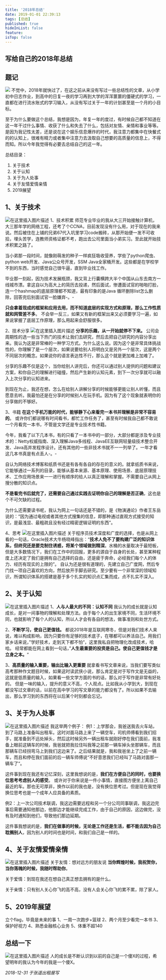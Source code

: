 ```yaml
---
title: '2018年总结'
date: 2019-01-01 22:39:13
tags: [总结]
published: true
hideInList: false
feature: 
isTop: false
---
```

## 写给自己的2018年总结
## 题记
![](https://img-blog.csdnimg.cn/20181231115831927.png?x-oss-process=image/watermark,type_ZmFuZ3poZW5naGVpdGk,shadow_10,text_aHR0cHM6Ly9ibG9nLmNzZG4ubmV0L3p5MTUxMTIzNDI0NDk=,size_16,color_FFFFFF,t_70)
   不觉中，2018年就快过了，在这之前从来没有写过一些总结性的文章，从小学初中日志作业，到高中的日复一夜的学习再到大学的浑浑噩噩的僵硬式的学习，一直都在进行流水账式的学习输入，从没有写过关于一年的计划甚至是一个月的小目标。
   
   至于为什么要做这个总结，我想是因为，年复一年的度过，有时候自己都不知道在这一年干过什么事情、收获了什么和失去了什么，包括对友情、亲情和事业等等。是因为我记性太差，还是说在这个娱乐信息爆炸的时代，我注意力都集中在快餐式的的认知上，很难有精力或者集中注意力去汲取自己想要的高质量的信息上，不得而知。所以今年我觉得有必要去总结自己的这一年。

总结目录：
 1. 关于技术
 2. 关于认知
 3. 关于为人处事
 4. 关于友情爱情亲情
 5. 2019展望




## 1、关于技术

![在这里插入图片描述](https://img-blog.csdnimg.cn/20181231120336118.png?x-oss-process=image/watermark,type_ZmFuZ3poZW5naGVpdGk,shadow_10,text_aHR0cHM6Ly9ibG9nLmNzZG4ubmV0L3p5MTUxMTIzNDI0NDk=,size_16,color_FFFFFF,t_70)
1、技术积累
    师范专业毕业的我从大三开始接触计算机，大三那年学的网络工程，还考了个CCNA，目前发现没有什么用，对于现在的我来说。然后被住在上铺的兄弟67代入坑里学习code搬砖，从那开始便一发不可收拾，埋头苦学，连教师资格证都不考，跑出去公司里面当小弟实习。至此就开始技术积累之路了。
 
 当小弟那一段时间，就像刚萌发的种子一样疯狂吸收营养，学些了python爬虫、python web开发、Java公众号开发，SSM Java全家桶开发。这些都是在学校学不到的东西，当时感觉自己很牛逼，直到毕业找工作。

毕业那一刻起，因为技术发展瓶颈，我又背上行囊横跨大半个中国从山东去南方一线城市漂。拿这自以为高大上的简历去投递，然后面试，惨遭面试官的啪啪打脸，连一个hashmap的底层原理都不知道，最有印象的是Java 循环删除list怎么删除，回答完后别面试官一脸嫌弃-。-

**只会拿着现成的框架和应用去用，而不知道底层的实现方式和原理，那么工作性质就和网管差不多**。
不会举一反三，如果又有新的框架出来又必须要学习一遍，如果说掌握了底层工作原理，那么用起来会舒服很多。



2、技术分享
![在这里插入图片描述](https://img-blog.csdnimg.cn/20181231124820725.png?x-oss-process=image/watermark,type_ZmFuZ3poZW5naGVpdGk,shadow_10,text_aHR0cHM6Ly9ibG9nLmNzZG4ubmV0L3p5MTUxMTIzNDI0NDk=,size_16,color_FFFFFF,t_70)
**分享的乐趣，从一开始就停不下来。**
公司会周期性的选一些当下热门的技术让我们去研究，然后去把自己研究的内容分享出来。我认为这是非常棒的一种学习方式。为什么这么说。因为这个是非常具体挑战性的，你理解了是一个层次，如果说要给别人将明白又是另外一个层次，这是两个不同层次的概念。如果说你的语言表达性不行，那么这个就是更加难上加难了。

分享的乐趣不仅是这个，当你给别人讲完后，你还可以通过别人提供的问题和建议方案，和你自己的理解进行碰撞，然后产生新的认知元素，到下一次分享就可以融入上次分享的认知进来。

到现在为止，我还在想，怎么在给别人讲解分享的时候能够更能让别人听懂，而且愿意去听。我最怕还是在分享的时候别人在玩手机。因为有了这个现象就表明你的分享做的不够好。

3、书籍
**在这个手机万能的时代，能够静下心来看完一本书并理解是非常不容易的**。
或许你们都说哪有时间看书，都忙工作任务了，甚至有时候我自己都不敢说一个月看完一本书，不管是文学还是专业技术性书籍。

今年，我看了以下几本书，有的只看了一本书中的一部分，大部分都是涉及专业技术的：Netty权威指南、深入理解Java多线程、JavaEE互联网轻量级技术整合开发、Java高并发程序设计。还有其他的一些非技术书就不一一列举了。一年才看这几本书真是有点丢人-。-

自认为网络技术博客和纸质书还是有各有各自的存在的意义的。就拿纸质书来说，它能够通过一系列的目录，能够从基本来源、基本原理、使用场景、底层原理技术、工作应用场景来一一进行有顺序的给人以真正理解和掌握。不需要自己从网上搜分散的知识点。

**不是看完书后就完了，还需要自己通过实践去证明你自己的理解是否正确**，这也是个不可欠缺的过程。

为什么还需要读书呢，我认为网上一句话还是不错的，是《物演通论》作者王东岳说的：“因为通过电视或者其他方式搜集的信息，即那种通过直观方式接受的知识，是最浅显、最粗疏且没有经过精密逻辑证明的东西”。

4、思考
![在这里插入图片描述](https://img-blog.csdnimg.cn/20181231141547586.png)
关于程序员技术深度和广度的选择，也是从网上看的一句话，Oracle技术大牛杨晓峰指出：“**技术人免不了要构建广泛的知识体系，但终究还是要克制住诱惑，将某个领域做到精深**。水桶的水量取决于最短板，但是大多数情况下，我们在工作中的回报，更多的源自于自身的长处，甚至某种程度上还决定了我们是拥有自己选择的自由，还是疲于奔命，必经我们每个人的体力、经历有现实的上限的”。
自认为还是很有道理的，先建立自己广度网，然后专门找一项自己喜欢的方向，然后放开手脚去研究。至少要有一个非常深的领域知识，所谓知识体系的搭建是基于多个扎实的知识点汇集而成，点不扎实不深入。



## 2、关于认知
![在这里插入图片描述](https://img-blog.csdnimg.cn/20181231154812245.png?x-oss-process=image/watermark,type_ZmFuZ3poZW5naGVpdGk,shadow_10,text_aHR0cHM6Ly9ibG9nLmNzZG4ubmV0L3p5MTUxMTIzNDI0NDk=,size_16,color_FFFFFF,t_70)
1、**人与人最大的不同：认知不同**
我认为的成长就是认知成长，是对一间事物的理解和处理方法。由于每个人的出生家境不同，生活环境不同，也就影响了每个人的认知，所以人才会有各自的想法，做事准则和处世方式。

2、**不断学习，使自己更值钱。**
都说2018年是互联网寒冬，但是对我们技术人来说，难以构成影响，因为只要你有足够的技术底子，在哪都可以养活自己。用我们家乡话来说，”学好技术，走到天下都不怕“，这里我私自把物理化改成技术，哈哈。
经常都能在网上看到一句话，”**人生最重要的投资是自己。使自己更值钱才是立身之本。**“

3、**高质量的输入重要，输出比输入更重要**
就拿看书写文章来说，当我们要写类似高考那种作文题目时候，如果这时读武侠小说，那么肯定是对于写作文是无益的，这就是低质量的输入，如果看一些文学方面的书的话，那么对于写作是非常有好处的。
但是一味的输入，提升的意义不高，个人观点。比如我从小学到大，到现在都没写过文章的话，以前在高中学习的写文章的能力都没有了。所以如果不去输出，那么学习到的东西将在以后某个时刻都会忘记。

## 3、关于为人处事
![在这里插入图片描述](https://img-blog.csdnimg.cn/20181231150512794.png?x-oss-process=image/watermark,type_ZmFuZ3poZW5naGVpdGk,shadow_10,text_aHR0cHM6Ly9ibG9nLmNzZG4ubmV0L3p5MTUxMTIzNDI0NDk=,size_16,color_FFFFFF,t_70)
我这举两个例子：
例1：上学那会，我爸送我去火车站，到了马路上准备叫出租车。这时对面马路上来了一辆空车，司机师傅看到我们招手，就准备到不远处掉头，然后这时候另外一辆出租车就刚好停在我们面前，我准备上眼前这辆车的时候，我爸就把我拉住叫我等之前那一辆车掉头坐那辆车，而且那辆车已经拐弯马上到我们这边来了。之后结果就是，我和我爸坐上了之前一辆车，而且和停在我们面前的后一辆车师傅说“不好意思我们已经叫了马路对面那一辆车了“。

这件事到现在我还有记忆深刻，这里我想说的是，**我们在方便自己的同时，也要换位思考考虑别人的感受**。
或许对于你来说是一件小事情，直接图方便坐上离自己最近的车。那也无可厚非，换作以前的我也是，没有换位思考过。但是现在我觉得换位思考也是一个成年人应具备的素质。


例2：上一次公司技术联调，我这边需要远程和另一个分公司同事联调，我这边完事后需要通知他那边，他那边才能继续完成工作，由于自己的原因，这边做完，没有及时通知到他们，导致他们那边延期。

这件事我想说的是，**我们在做事的时候，无论是工作还是生活，都不能去因为自己耽搁别人**，因为别人的时间也是时间，和我们自己是一样的。

## 4、关于友情爱情亲情
![在这里插入图片描述](https://img-blog.csdnimg.cn/20181231151002819.png?x-oss-process=image/watermark,type_ZmFuZ3poZW5naGVpdGk,shadow_10,text_aHR0cHM6Ly9ibG9nLmNzZG4ubmV0L3p5MTUxMTIzNDI0NDk=,size_16,color_FFFFFF,t_70)
关于友情：想对远方的朋友说 **当你辉煌时候，我祝贺你，当你落魄的时候，我随时帮助你**。

关于爱情：到现在我还在想自己真正想去拥有的是什么。

关于亲情：只有别人关心你飞的高不高，没有人会关心你飞的累不累，除了家人。

## 5、2019年展望
立个flag，毕竟是未来的事
1、一周一次跑步+篮球
2、两个月至少看完一本书
3、保护好视力
4、熟悉金融核心业务
5、体重不超140

## 总结一下
![在这里插入图片描述](https://img-blog.csdnimg.cn/20181231162952878.png?x-oss-process=image/watermark,type_ZmFuZ3poZW5naGVpdGk,shadow_10,text_aHR0cHM6Ly9ibG9nLmNzZG4ubmV0L3p5MTUxMTIzNDI0NDk=,size_16,color_FFFFFF,t_70)
人的成长是不断认识到以前的自己是一个傻X的过程，希望明年的我认为今年的我是一个傻X。


 *2018-12-31 于张遥出租屋写*


